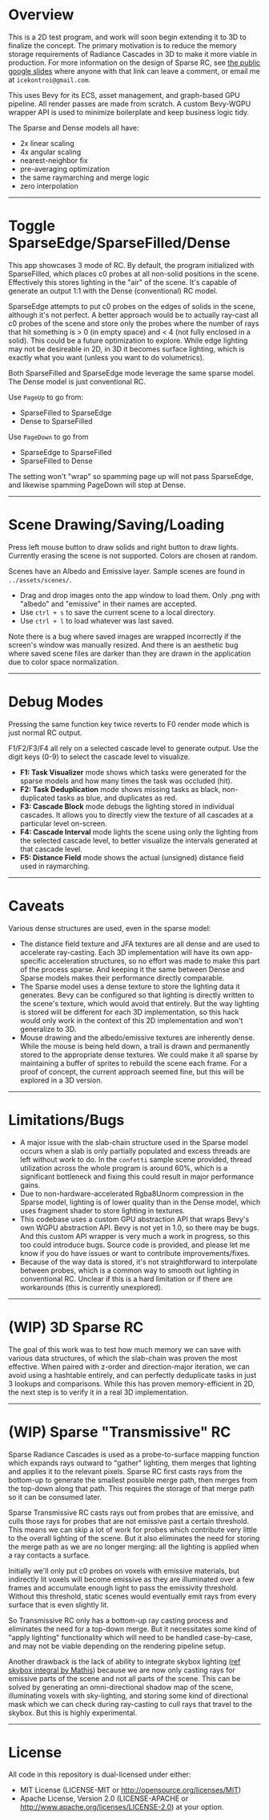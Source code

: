 # Overview

This is a 2D test program, and work will soon begin extending it to 3D to finalize the concept. The primary motivation is to reduce the memory storage requirements of Radiance Cascades in 3D to make it more viable in production. For more information on the design of Sparse RC, see [the public google slides](https://docs.google.com/presentation/d/1shDaU-fOrhVIg4lGkITJcxVnf-VkVVTahlxngPiqeMs/edit?usp=sharing) where anyone with that link can leave a comment, or email me at `icekontroi@gmail.com`.

This uses Bevy for its ECS, asset management, and graph-based GPU pipeline. All render passes are made from scratch. A custom Bevy-WGPU wrapper API is used to minimize boilerplate and keep business logic tidy.

The Sparse and Dense models all have:
- 2x linear scaling
- 4x angular scaling
- nearest-neighbor fix
- pre-averaging optimization
- the same raymarching and merge logic
- zero interpolation

---
# Toggle SparseEdge/SparseFilled/Dense

This app showcases 3 mode of RC. By default, the program initialized with SparseFilled, which places c0 probes at all non-solid positions in the scene. Effectively this stores lighting in the "air" of the scene. It's capable of generate an output 1:1 with the Dense (conventional) RC model.

SparseEdge attempts to put c0 probes on the edges of solids in the scene, although it's not perfect. A better approach would be to actually ray-cast all c0 probes of the scene and store only the probes where the number of rays that hit something is > 0 (in empty space) and < 4 (not fully enclosed in a solid). This could be a future optimization to explore. While edge lighting may not be desireable in 2D, in 3D it becomes surface lighting, which is exactly what you want (unless you want to do volumetrics).

Both SparseFilled and SparseEdge mode leverage the same sparse model. The Dense model is just conventional RC.

Use `PageUp` to go from:
- SparseFilled to SparseEdge
- Dense to SparseFilled

Use `PageDown` to go from
- SparseEdge to SparseFilled
- SparseFilled to Dense

The setting won't "wrap" so spamming page up will not pass SparseEdge, and likewise spamming PageDown will stop at Dense.

---
# Scene Drawing/Saving/Loading

Press left mouse button to draw solids and right button to draw lights. Currently erasing the scene is not supported. Colors are chosen at random.

Scenes have an Albedo and Emissive layer. Sample scenes are found in `../assets/scenes/`.
- Drag and drop images onto the app window to load them. Only .png with "albedo" and "emissive" in their names are accepted.
- Use `ctrl + s` to save the current scene to a local directory.
- Use `ctrl + l` to load whatever was last saved.

Note there is a bug where saved images are wrapped incorrectly if the screen's window was manually resized. And there is an aesthetic bug where saved scene files are darker than they are drawn in the application due to color space normalization.

---
# Debug Modes

Pressing the same function key twice reverts to F0 render mode which is just normal RC output.

F1/F2/F3/F4 all rely on a selected cascade level to generate output. Use the digit keys (0-9) to select the cascade level to visualize.

- **F1: Task Visualizer** mode shows which tasks were generated for the sparse models and how many times the task was occluded (hit).
- **F2: Task Deduplication** mode shows missing tasks as black, non-duplicated tasks as blue, and duplicates as red.
- **F3: Cascade Block** mode debugs the lighting stored in individual cascades. It allows you to directly view the texture of all cascades at a particular level on-screen.
- **F4: Cascade Interval** mode lights the scene using only the lighting from the selected cascade level, to better visualize the intervals generated at that cascade level.
- **F5: Distance Field** mode shows the actual (unsigned) distance field used in raymarching.

---
# Caveats

Various dense structures are used, even in the sparse model:
- The distance field texture and JFA textures are all dense and are used to accelerate ray-casting. Each 3D implementation will have its own app-specific acceleration structures, so no effort was made to make this part of the process sparse. And keeping it the same between Dense and Sparse models makes their performance directly comparable.
- The Sparse model uses a dense texture to store the lighting data it generates. Bevy can be configured so that lighting is directly written to the scene's texture, which would avoid that entirely. But the way lighting is stored will be different for each 3D implementation, so this hack would only work in the context of this 2D implementation and won't generalize to 3D.
- Mouse drawing and the albedo/emissive textures are inherently dense. While the mouse is being held down, a trail is drawn and permanently stored to the appropriate dense textures. We could make it all sparse by maintaining a buffer of sprites to rebuild the scene each frame. For a proof of concept, the current approach seemed fine, but this will be explored in a 3D version.

---
# Limitations/Bugs

- A major issue with the slab-chain structure used in the Sparse model occurs when a slab is only partially populated and excess threads are left without work to do. In the `confetti` sample scene provided, thread utilization across the whole program is around 60%, which is a significant bottleneck and fixing this could result in major performance gains.
- Due to non-hardware-accelerated Rgba8Unorm compression in the Sparse model, lighting is of lower quality than in the Dense model, which uses fragment shader to store lighting in textures.
- This codebase uses a custom GPU abstraction API that wraps Bevy's own WGPU abstraction API. Bevy is not yet in 1.0, so there may be bugs. And this custom API wrapper is very much a work in progress, so this too could introduce bugs. Source code is provided, and please let me know if you do have issues or want to contribute improvements/fixes.
- Because of the way data is stored, it's not straightforward to interpolate between probes, which is a common way to smooth out lighting in conventional RC. Unclear if this is a hard limitation or if there are workarounds (this is currently unexplored).

---
# (WIP) 3D Sparse RC

The goal of this work was to test how much memory we can save with various data structures, of which the slab-chain was proven the most effective. When paired with z-order and direction-major iteration, we can avoid using a hashtable entirely, and can perfectly deduplicate tasks in just 3 lookups and comparisons. While this has proven memory-efficient in 2D, the next step is to verify it in a real 3D implementation.

---
# (WIP) Sparse "Transmissive" RC

Sparse Radiance Cascades is used as a probe-to-surface mapping function which expands rays outward to "gather" lighting, them merges that lighting and applies it to the relevant pixels. Sparse RC first casts rays from the bottom-up to generate the smallest possible merge path, then merges from the top-down along that path. This requires the storage of that merge path so it can be consumed later.

Sparse Transmissive RC casts rays out from probes that are emissive, and culls those rays for probes that are not emissive past a certain threshold. This means we can skip a lot of work for probes which contribute very little to the overall lighting of the scene. But it also eliminates the need for storing the merge path as we are no longer merging: all the lighting is applied when a ray contacts a surface.

Initially we'll only put c0 probes on voxels with emissive materials, but indirectly lit voxels will become emissive as they are illuminated over a few frames and accumulate enough light to pass the emissivity threshold. Without this threshold, static scenes would eventually emit rays from every surface that is even slightly lit.

So Transmissive RC only has a bottom-up ray casting process and eliminates the need for a top-down merge. But it necessitates some kind of "apply lighting" functionality which will need to be handled case-by-case, and may not be viable depending on the rendering pipeline setup.

Another drawback is the lack of ability to integrate skybox lighting ([ref skybox integral by Mathis](https://www.shadertoy.com/view/mtlBzX)) because we are now only casting rays for emissive parts of the scene and not all parts of the scene. This can be solved by generating an omni-directional shadow map of the scene, illuminating voxels with sky-lighting, and storing some kind of directional mask which we can check during ray-casting to cull rays that travel to the skybox. But this is highly experimental.

---
# License

All code in this repository is dual-licensed under either:
- MIT License (LICENSE-MIT or http://opensource.org/licenses/MIT)
- Apache License, Version 2.0 (LICENSE-APACHE or http://www.apache.org/licenses/LICENSE-2.0)
at your option.